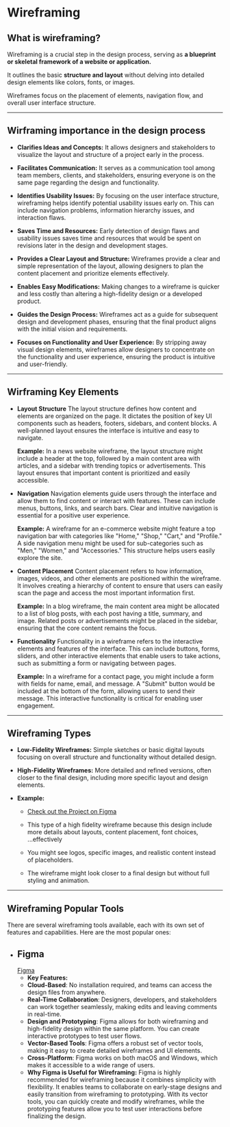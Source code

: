 # Wireframing

## **What is wireframing?**

Wireframing is a crucial step in the design process, serving as **a blueprint or skeletal framework of a website or application.**

It outlines the basic **structure and layout** without delving into detailed design elements like colors, fonts, or images.

Wireframes focus on the placement of elements, navigation flow, and overall user interface structure.

---

## **Wirframing importance in the design process**

- **Clarifies Ideas and Concepts:**
  It allows designers and stakeholders to visualize the layout and structure of a project early in the process.

- **Facilitates Communication:**
  It serves as a communication tool among team members, clients, and stakeholders, ensuring everyone is on the same page regarding the design and functionality.

- **Identifies Usability Issues:**
  By focusing on the user interface structure, wireframing helps identify potential usability issues early on. This can include navigation problems, information hierarchy issues, and interaction flaws.

- **Saves Time and Resources:**
  Early detection of design flaws and usability issues saves time and resources that would be spent on revisions later in the design and development stages.

- **Provides a Clear Layout and Structure:**
  Wireframes provide a clear and simple representation of the layout, allowing designers to plan the content placement and prioritize elements effectively.

- **Enables Easy Modifications:**
  Making changes to a wireframe is quicker and less costly than altering a high-fidelity design or a developed product.

- **Guides the Design Process:**
  Wireframes act as a guide for subsequent design and development phases, ensuring that the final product aligns with the initial vision and requirements.

- **Focuses on Functionality and User Experience:**
  By stripping away visual design elements, wireframes allow designers to concentrate on the functionality and user experience, ensuring the product is intuitive and user-friendly.

---

## **Wirframing Key Elements**

- **Layout Structure**
  The layout structure defines how content and elements are organized on the page. It dictates the position of key UI components such as headers, footers, sidebars, and content blocks. A well-planned layout ensures the interface is intuitive and easy to navigate.

  **Example:**
  In a news website wireframe, the layout structure might include a header at the top, followed by a main content area with articles, and a sidebar with trending topics or advertisements. This layout ensures that important content is prioritized and easily accessible.

- **Navigation**
  Navigation elements guide users through the interface and allow them to find content or interact with features. These can include menus, buttons, links, and search bars. Clear and intuitive navigation is essential for a positive user experience.

  **Example:**
  A wireframe for an e-commerce website might feature a top navigation bar with categories like "Home," "Shop," "Cart," and "Profile." A side navigation menu might be used for sub-categories such as "Men," "Women," and "Accessories." This structure helps users easily explore the site.

- **Content Placement**
  Content placement refers to how information, images, videos, and other elements are positioned within the wireframe. It involves creating a hierarchy of content to ensure that users can easily scan the page and access the most important information first.

  **Example:**
  In a blog wireframe, the main content area might be allocated to a list of blog posts, with each post having a title, summary, and image. Related posts or advertisements might be placed in the sidebar, ensuring that the core content remains the focus.

- **Functionality**
  Functionality in a wireframe refers to the interactive elements and features of the interface. This can include buttons, forms, sliders, and other interactive elements that enable users to take actions, such as submitting a form or navigating between pages.

  **Example:**
  In a wireframe for a contact page, you might include a form with fields for name, email, and message. A "Submit" button would be included at the bottom of the form, allowing users to send their message. This interactive functionality is critical for enabling user engagement.

---

## **Wireframing Types**

- **Low-Fidelity Wireframes:**
  Simple sketches or basic digital layouts focusing on overall structure and functionality without detailed design.

- **High-Fidelity Wireframes:**
  More detailed and refined versions, often closer to the final design, including more specific layout and design elements.

- **Example:**

  - [Check out the Project on Figma](https://www.figma.com/design/E2BRqdPcKkrnX6hLGPto8Z/Project-Airbnb?node-id=1-2&node-type=canvas&t=OyezbLEoOYMUt4Y1-0)

  - This type of a high fidelity wireframe because this design include more details about layouts, content placement, font choices, ...effectively
  - You might see logos, specific images, and realistic content instead of placeholders.
  - The wireframe might look closer to a final design but without full styling and animation.

---

## **Wireframing Popular Tools**

There are several wireframing tools available, each with its own set of features and capabilities.
Here are the most popular ones:

- ## **Figma**
  [Figma](https://www.figma.com/)
  - **Key Features:**
  - **Cloud-Based**: No installation required, and teams can access the design files from anywhere.
  - **Real-Time Collaboration**: Designers, developers, and stakeholders can work together seamlessly, making edits and leaving comments in real-time.
  - **Design and Prototyping**: Figma allows for both wireframing and high-fidelity design within the same platform. You can create interactive prototypes to test user flows.
  - **Vector-Based Tools**: Figma offers a robust set of vector tools, making it easy to create detailed wireframes and UI elements.
  - **Cross-Platform**: Figma works on both macOS and Windows, which makes it accessible to a wide range of users.
  - **Why Figma is Useful for Wireframing:**
    Figma is highly recommended for wireframing because it combines simplicity with flexibility. It enables teams to collaborate on early-stage designs and easily transition from wireframing to prototyping. With its vector tools, you can quickly create and modify wireframes, while the prototyping features allow you to test user interactions before finalizing the design.
